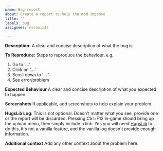 ```yaml
---
name: Bug report
about: Create a report to help the mod improve
title: ''
labels: bug
assignees: neronix17

---
```


**Description:**
A clear and concise description of what the bug is.

**To Reproduce:**
Steps to reproduce the behaviour, e.g.
1. Go to '...'
2. Click on '....'
3. Scroll down to '....'
4. See error/problem

**Expected Behaviour**
A clear and concise description of what you expected to happen.

**Screenshots**
If applicable, add screenshots to help explain your problem.

**HugsLib Log:**
This is not optional. Doesn't matter what you see, provide one or the report will be discarded.
Pressing Ctrl+F12  in-game should bring up the upload menu, then simply include a link.
Yes you will need [HugsLib](https://steamcommunity.com/workshop/filedetails/?id=818773962) to do this, it's not a vanilla feature, and the vanilla log doesn't provide enough information.

**Additional context**
Add any other context about the problem here.
